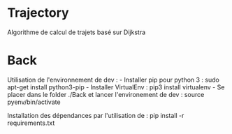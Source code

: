 # Trajectory
Algorithme de calcul de trajets basé sur Dijkstra

# Back
Utilisation de l'environnement de dev : 
    - Installer pip pour python 3 : sudo apt-get install python3-pip
    - Installer VirtualEnv : pip3 install virtualenv
    - Se placer dans le folder ./Back et lancer l'environement de dev : source pyenv/bin/activate
    
Installation des dépendances par l'utilisation de : pip install -r requirements.txt